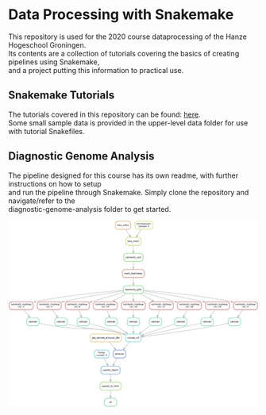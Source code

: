 # Data Processing with Snakemake

This repository is used for the 2020 course dataprocessing of the Hanze Hogeschool Groningen.  
Its contents are a collection of tutorials covering the basics of creating pipelines using Snakemake,  
and a project putting this information to practical use.  

## Snakemake Tutorials
The tutorials covered in this repository can be found: [here](https://bioinf.nl/~fennaf/snakemake/).  
Some small sample data is provided in the upper-level data folder for use with tutorial Snakefiles. 

## Diagnostic Genome Analysis
The pipeline designed for this course has its own readme, with further instructions on how to setup  
and run the pipeline through Snakemake. Simply clone the repository and navigate/refer to the  
diagnostic-genome-analysis folder to get started. 

![picture](diagnostic-genome-analysis/pipeline_DAG.png)
